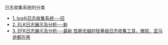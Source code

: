 

日志收集系统的分类

* [1. log4j日志收集系统---旧](https://github.com/stevenli91748/JAVA-Architecture/blob/master/Tools%20and%20Middleware/log4j日志文件/README.md)
* [2. ELK日志展示及分析---新](https://github.com/stevenli91748/JAVA-Architecture/blob/master/Tools%20and%20Middleware/ELK日志分析服务/README.md)
* [3. EFK日志展示及分析---最新 性能优越的轻量级日志收集工具，微软、亚马逊都在用](https://www.jianshu.com/p/1d1d459d230f)
